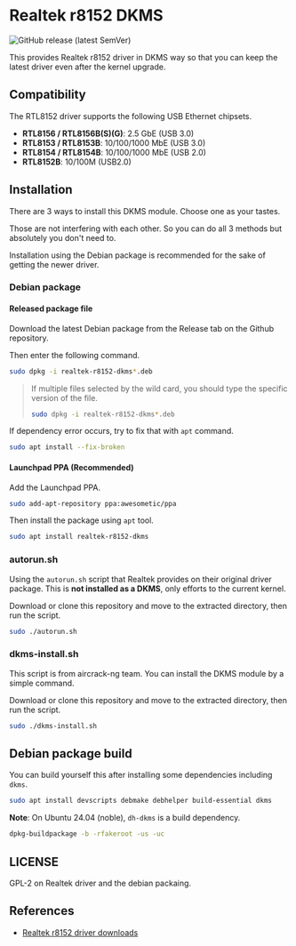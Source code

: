 # Realtek r8152 DKMS

![GitHub release (latest SemVer)](https://img.shields.io/github/v/release/wenzhuoz/realtek-r8152-dkms?sort=semver&style=for-the-badge)

This provides Realtek r8152 driver in DKMS way so that you can keep the latest driver even after the kernel upgrade.

## Compatibility

The RTL8152 driver supports the following USB Ethernet chipsets.

- **RTL8156 / RTL8156B(S)(G)**: 2.5 GbE (USB 3.0)
- **RTL8153 / RTL8153B**: 10/100/1000 MbE (USB 3.0)
- **RTL8154 / RTL8154B**: 10/100/1000 MbE (USB 2.0)
- **RTL8152B**: 10/100M (USB2.0)

## Installation

There are 3 ways to install this DKMS module. Choose one as your tastes.

Those are not interfering with each other. So you can do all 3 methods but absolutely you don't need to.

Installation using the Debian package is recommended for the sake of getting the newer driver.

### Debian package

#### Released package file

Download the latest Debian package from the Release tab on the Github repository.

Then enter the following command.

```bash
sudo dpkg -i realtek-r8152-dkms*.deb
```

> If multiple files selected by the wild card, you should type the specific version of the file.
>
> ```bash
> sudo dpkg -i realtek-r8152-dkms*.deb
> ```

If dependency error occurs, try to fix that with `apt` command.

```bash
sudo apt install --fix-broken
```

#### Launchpad PPA (Recommended)

Add the Launchpad PPA.

```bash
sudo add-apt-repository ppa:awesometic/ppa
```

Then install the package using `apt` tool.

```bash
sudo apt install realtek-r8152-dkms
```

### autorun.sh

Using the `autorun.sh` script that Realtek provides on their original driver package. This is **not installed as a DKMS**, only efforts to the current kernel.

Download or clone this repository and move to the extracted directory, then run the script.

```bash
sudo ./autorun.sh
```

### dkms-install.sh

This script is from aircrack-ng team. You can install the DKMS module by a simple command.

Download or clone this repository and move to the extracted directory, then run the script.

```bash
sudo ./dkms-install.sh
```

## Debian package build

You can build yourself this after installing some dependencies including `dkms`.

```bash
sudo apt install devscripts debmake debhelper build-essential dkms
```

**Note**: On Ubuntu 24.04 (noble), `dh-dkms` is a build dependency.

```bash
dpkg-buildpackage -b -rfakeroot -us -uc
```

## LICENSE

GPL-2 on Realtek driver and the debian packaing.

## References

- [Realtek r8152 driver downloads](https://www.realtek.com/Download/List?cate_id=585)
